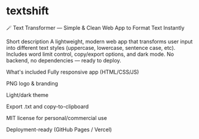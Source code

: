 # textshift
🪄 Text Transformer — Simple & Clean Web App to Format Text Instantly

Short description
A lightweight, modern web app that transforms user input into different text styles (uppercase, lowercase, sentence case, etc). Includes word limit control, copy/export options, and dark mode. No backend, no dependencies — ready to deploy.

What's included
Fully responsive app (HTML/CSS/JS)

PNG logo & branding

Light/dark theme

Export .txt and copy-to-clipboard

MIT license for personal/commercial use

Deployment-ready (GitHub Pages / Vercel)
